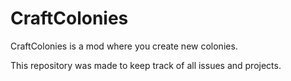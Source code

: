 # CraftColonies
CraftColonies is a mod where you create new colonies.

This repository was made to keep track of all issues and projects.

